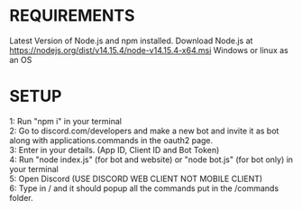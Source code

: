 # REQUIREMENTS
Latest Version of Node.js and npm installed.
Download Node.js at https://nodejs.org/dist/v14.15.4/node-v14.15.4-x64.msi
Windows or linux as an OS

# SETUP
1: Run "npm i" in your terminal  
2: Go to discord.com/developers and make a new bot and invite it as bot along with applications.commands in the oauth2 page.  
3: Enter in your details. (App ID, Client ID and Bot Token)  
4: Run "node index.js" (for bot and website) or "node bot.js" (for bot only) in your terminal  
5: Open Discord (USE DISCORD WEB CLIENT NOT MOBILE CLIENT)  
6: Type in / and it should popup all the commands put in the /commands folder.
